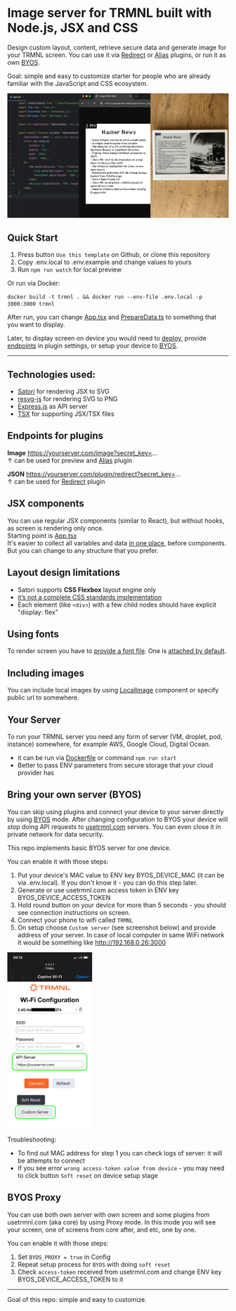 # Image server for TRMNL built with Node.js, JSX and CSS
Design custom layout, content, retrieve secure data and generate image for your TRMNL screen.
You can use it via [Redirect](https://help.usetrmnl.com/en/articles/11035846-redirect-plugin)
or [Alias](https://help.usetrmnl.com/en/articles/10701448-alias-plugin) plugins, or run it as own [BYOS](#bring-your-own-server-byos).

Goal: simple and easy to customize starter for people who are already familiar with the JavaScript and CSS ecosystem.

<img src="preview.png" alt="preview">

## Quick Start

1. Press button `Use this template` on Github, or clone this repository
2. Copy .env.local to .env.example and change values to yours
3. Run `npm run watch` for local preview

Or run via Docker:
```shell
docker build -t trmnl . && docker run --env-file .env.local -p 3000:3000 trmnl
```

After run, you can change [App.tsx](../src/Template/App.tsx) and [PrepareData.ts](../src/Data/PrepareData.ts) to something that you want to display.

Later, to display screen on device you would need to [deploy](#your-server), provide [endpoints](#endpoints-for-plugins) in plugin settings, or setup your device to [BYOS](#bring-your-own-server-byos).

--------

## Technologies used:

- [Satori](https://www.npmjs.com/package/satori) for rendering JSX to SVG
- [resvg-js](https://www.npmjs.com/package/@resvg/resvg-js) for rendering SVG to PNG
- [Express.js](https://expressjs.com) as API server
- [TSX](https://tsx.is) for supporting JSX/TSX files

## Endpoints for plugins

**Image** https://yourserver.com/image?secret_key=... <br>
↑ can be used for preview and [Alias](https://help.usetrmnl.com/en/articles/10701448-alias-plugin) plugin

**JSON** https://yourserver.com/plugin/redirect?secret_key=... <br>
↑ can be used for [Redirect](https://help.usetrmnl.com/en/articles/11035846-redirect-plugin) plugin

## JSX components

You can use regular JSX components (similar to React), but without hooks, as screen is rendering only once.<br>
Starting point is [App.tsx](../src/Template/App.tsx) <br>
It's easier to collect all variables and data [in one place](../src/Data/PrepareData.ts), before components. But you can
change to any structure that you prefer.

## Layout design limitations
- Satori supports **CSS Flexbox** layout engine only
- [it’s not a complete CSS standards implementation](https://github.com/vercel/satori?tab=readme-ov-file#css) 
- Each element (like `<div>`) with a few child nodes should have explicit "display: flex"

## Using fonts

To render screen you have to [provide a font file](../src/Utils/JSXtoPNG.ts). One is [attached by default](../assets/fonts/).

## Including images

You can include local images by using [LocalImage](../src/Template/LocalImage.tsx) component or specify public url to
somewhere.

## Your Server

To run your TRMNL server you need any form of server (VM, droplet, pod, instance) somewhere, for example AWS, Google
Cloud, Digital Ocean.

- it can be run via [Dockerfile](../Dockerfile) or command `npm run start`
- Better to pass ENV parameters from secure storage that your cloud provider has

## Bring your own server (BYOS)
You can skip using plugins and connect your device to your server directly by using [BYOS](https://docs.usetrmnl.com/go/diy/byos) mode. After changing configuration to BYOS your device will stop doing API requests to [usetrmnl.com](https://usetrmnl.com) servers. You can even close it in private network for data security.

This repo implements basic BYOS server for one device.<br>

You can enable it with those steps:
1. Put your device's MAC value to ENV key BYOS_DEVICE_MAC (it can be via .env.local). If you don't know it - you can do this step later.
2. Generate or use usetrmnl.com access token in ENV key BYOS_DEVICE_ACCESS_TOKEN 
3. Hold round button on your device for more than 5 seconds - you should see connection instructions on screen.
4. Connect your phone to wifi called `TRMNL`
5. On setup choose `Custom server` (see screenshot below) and provide address of your server. In case of local computer in same WiFi network it would be something like http://192.168.0.26:3000

<img src="BYOS_setup.png" alt="BYOS setup" height="400">

Troubleshooting:
- To find out MAC address for step 1 you can check logs of server: it will be attempts to connect
- If you see error `wrong access-token value from device` - you may need to click button `Soft reset` on device setup stage

## BYOS Proxy
You can use both own server with own screen and some plugins from usetrmnl.com (aka core) by using Proxy mode. In this mode you will see your screen, one of screens from core after, and etc, one by one.

You can enable it with those steps:
1. Set `BYOS_PROXY = true` in Config
2. Repeat setup process for `BYOS` with doing `soft reset`
3. Check `access-token` received from usetrmnl.com and change ENV key BYOS_DEVICE_ACCESS_TOKEN to it

---
Goal of this repo: simple and easy to customize.
